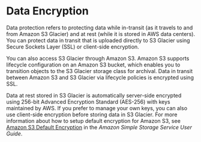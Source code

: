 # Data Encryption<a name="DataEncryption"></a>

Data protection refers to protecting data while in\-transit \(as it travels to and from Amazon S3 Glacier\) and at rest \(while it is stored in AWS data centers\)\. You can protect data in transit that is uploaded directly to S3 Glacier using Secure Sockets Layer \(SSL\) or client\-side encryption\.

You can also access S3 Glacier through Amazon S3\. Amazon S3 supports lifecycle configuration on an Amazon S3 bucket, which enables you to transition objects to the S3 Glacier storage class for archival\. Data in transit between Amazon S3 and S3 Glacier via lifecycle policies is encrypted using SSL\.

Data at rest stored in S3 Glacier is automatically server\-side encrypted using 256\-bit Advanced Encryption Standard \(AES\-256\) with keys maintained by AWS\. If you prefer to manage your own keys, you can also use client\-side encryption before storing data in S3 Glacier\. For more information about how to setup default encryption for Amazon S3, see [Amazon S3 Default Encryption](https://docs.aws.amazon.com/AmazonS3/latest/dev/bucket-encryption.html) in the *Amazon Simple Storage Service User Guide*\.